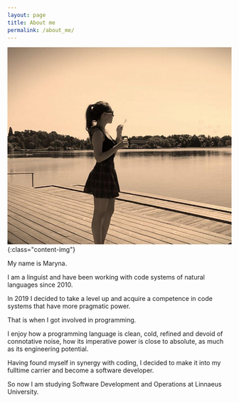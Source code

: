 ```yaml
---
layout: page
title: About me
permalink: /about_me/
---
```


![presentation-image](/assets/pic/me.jpg){:class="content-img"} 

My name is Maryna.

I am a linguist and have been working with code systems of natural languages since 2010.

In 2019 I decided to take a level up and acquire a competence in code systems that have more pragmatic power. 

That is when I got involved in programming.

I enjoy how a programming language
is clean, cold, refined and devoid of connotative noise,
how its imperative power is close to absolute, as much as
its engineering potential. 

Having found myself in synergy with coding,
I decided to make it into my fulltime carrier
and become a software developer.

So now I am studying Software Development and Operations at Linnaeus University.